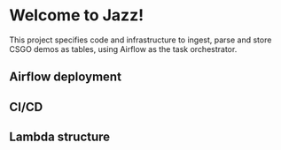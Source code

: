
# Welcome to Jazz!

This project specifies code and infrastructure to ingest, parse and store CSGO demos as tables, using Airflow as the task orchestrator. 


## Airflow deployment

## CI/CD 

## Lambda structure
